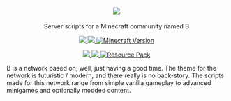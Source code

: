 <p>
  <h1 align=center>
    <img src=https://media.discordapp.net/attachments/901618453356630052/977196070171975770/unknown.png?width=450&height=225>
  </h1>
<p align=center>
  Server scripts for a Minecraft community named B
</p>


<p align=center>
  <!--- Server Status ---->
  <a href=>
    <img src=https://img.shields.io/website?logo=openstreetmap&down_color=lightgrey&down_message=Offline&label=play.behr.dev&up_message=Online&url=http%3A%2F%2Fplay.behr.dev>
  </a>
  <!--- Discord Activity ---->
  <a href=https://discord.gg/TgebyMex>
    <img src=https://img.shields.io/discord/901618453356630046?logo=discord>
  </a>
  <!--- Active Version ---->
	<a href="https://github.com/bGielinor/b-network/archive/refs/heads/main.zip"><img src="https://img.shields.io/badge/Minecraft%20Version-1.19.2-c70039?logo=blueprint" alt="Minecraft Version">
  </a>
</p>
<p align=center>
	<!--- Commit Activity ---->
  <a href=https://github.com/Adriftus-Studios/network-script-data/pulse>
    <img src=https://img.shields.io/github/commit-activity/m/bGielinor/b-network?logo=read-the-docs>
  </a>
	<!--- License ---->
  <a href=https://unlicense.org>
    <img src=https://img.shields.io/badge/License-unlicense-lightgrey.svg>
  </a>
  </a>
  <!--- Resource Pack ---->
	<a href="https://github.com/bGielinor/b-network"><img src="https://img.shields.io/badge/Resource%20Pack-b-c70039?logo=blueprint" alt="Resource Pack">
  </a>
</p>

B is a network based on, well, just having a good time. The theme for the network is futuristic / modern, and there really is no back-story. The scripts made for this network range from simple vanilla gameplay to advanced minigames and optionally modded content.
